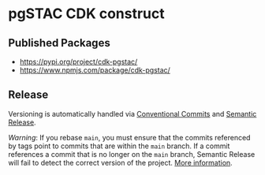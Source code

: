 # pgSTAC CDK construct

## Published Packages

* https://pypi.org/project/cdk-pgstac/
* https://www.npmjs.com/package/cdk-pgstac/

## Release

Versioning is automatically handled via [Conventional Commits](https://www.conventionalcommits.org/en/v1.0.0/) and [Semantic Release](https://semantic-release.gitbook.io/semantic-release/).

*Warning*: If you rebase `main`, you must ensure that the commits referenced by tags point to commits that are within the `main` branch. If a commit references a commit that is no longer on the `main` branch, Semantic Release will fail to detect the correct version of the project. [More information](https://github.com/semantic-release/semantic-release/issues/1121#issuecomment-517945233).
